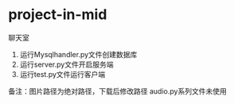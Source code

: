 # project-in-mid
聊天室
1. 运行Mysqlhandler.py文件创建数据库
2. 运行server.py文件开启服务端
3. 运行test.py文件运行客户端

备注：图片路径为绝对路径，下载后修改路径
audio.py系列文件未使用
